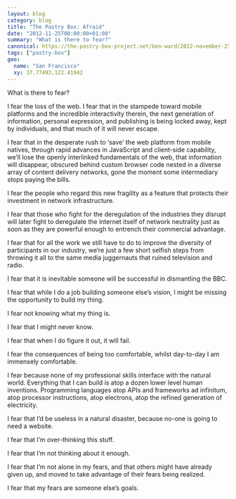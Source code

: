 ```yaml
---
layout: blog
category: blog
title: "The Pastry Box: Afraid"
date: "2012-11-25T00:00:00+01:00"
summary: "What is there to fear?"
canonical: https://the-pastry-box-project.net/ben-ward/2012-november-25
tags: ["pastry-box"]
geo:
  name: "San Francisco"
  xy: 37.77493,122.41942
---
```

What is there to fear?

I fear the loss of the web. I fear that in the stampede toward mobile platforms and the incredible interactivity therein, the next generation of information, personal expression, and publishing is being locked away, kept by individuals, and that much of it will never escape.

I fear that in the desperate rush to ‘save’ the web platform from mobile natives, through rapid advances in JavaScript and client-side capability, we’ll lose the openly interlinked fundamentals of the web, that information will disappear, obscured behind custom browser code nested in a diverse array of content delivery networks, gone the moment some intermediary stops paying the bills.

I fear the people who regard this new fragility as a feature that protects their investment in network infrastructure.

I fear that those who fight for the deregulation of the industries they disrupt will later fight to deregulate the internet itself of network neutrality just as soon as they are powerful enough to entrench their commercial advantage.

I fear that for all the work we still have to do to improve the diversity of participants in our industry, we’re just a few short selfish steps from throwing it all to the same media juggernauts that ruined television and radio.

I fear that it is inevitable someone will be successful in dismantling the BBC.

I fear that while I do a job building someone else’s vision, I might be missing the opportunity to build my thing.

I fear not knowing what my thing is.

I fear that I might never know.

I fear that when I do figure it out, it will fail.

I fear the consequences of being too comfortable, whilst day-to-day I am immensely comfortable.

I fear because none of my professional skills interface with the natural world. Everything that I can build is atop a dozen lower level human inventions. Programming languages atop APIs and frameworks ad infinitum, atop processor instructions, atop electrons, atop the refined generation of electricity.

I fear that I’d be useless in a natural disaster, because no-one is going to need a website.

I fear that I’m over-thinking this stuff.

I fear that I’m not thinking about it enough.

I fear that I’m not alone in my fears, and that others might have already given up, and moved to take advantage of their fears being realized.

I fear that my fears are someone else’s goals.
